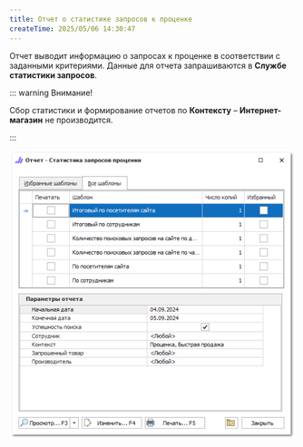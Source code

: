 ```yaml
---
title: Отчет о статистике запросов к проценке
createTime: 2025/05/06 14:30:47
---
```

Отчет выводит информацию о запросах к проценке в соответствии с заданными критериями. Данные для отчета запрашиваются в **Службе статистики запросов**.

::: warning Внимание!

Сбор статистики и формирование отчетов по **Контексту** – **Интернет-магазин** не производится.

:::

![](../../../assets/specification/image120.png)



